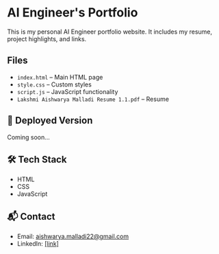 # AI Engineer's Portfolio

This is my personal AI Engineer portfolio website. It includes my resume, project highlights, and links.

## Files
- `index.html` – Main HTML page
- `style.css` – Custom styles
- `script.js` – JavaScript functionality
- `Lakshmi Aishwarya Malladi Resume 1.1.pdf` – Resume

## 🚀 Deployed Version
Coming soon...

## 🛠️ Tech Stack
- HTML
- CSS
- JavaScript

## 📬 Contact
- Email: aishwarya.malladi22@gmail.com
- LinkedIn: [[link]](https://www.linkedin.com/in/aishwarya-malladi/)
